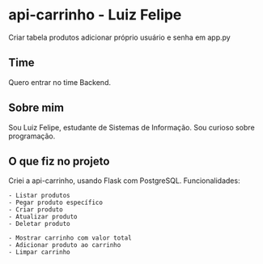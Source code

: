 # api-carrinho - Luiz Felipe
Criar tabela produtos
adicionar próprio usuário e senha em app.py
## Time
Quero entrar no time Backend.

## Sobre mim
Sou Luiz Felipe, estudante de Sistemas de Informação. Sou curioso sobre programação.

## O que fiz no projeto
Criei a api-carrinho, usando Flask com PostgreSQL. 
Funcionalidades:

    - Listar produtos
    - Pegar produto específico
    - Criar produto
    - Atualizar produto
    - Deletar produto
    
    - Mostrar carrinho com valor total
    - Adicionar produto ao carrinho
    - Limpar carrinho

